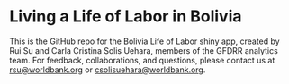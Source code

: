 # Living a Life of Labor in Bolivia

This is the GitHub repo for the Bolivia Life of Labor shiny app, created by Rui Su and Carla Cristina Solis Uehara, members of the GFDRR analytics team.
For feedback, collaborations, and questions, please contact us at rsu@worldbank.org or csolisuehara@worldbank.org.


